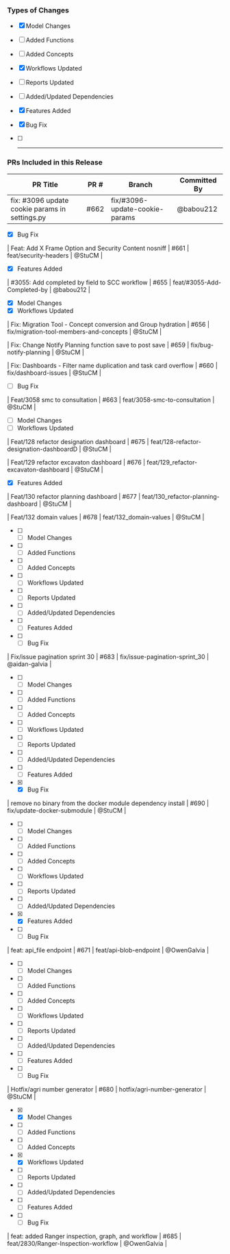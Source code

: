### Types of Changes

- [x] Model Changes
- [ ] Added Functions
- [ ] Added Concepts
- [x] Workflows Updated
- [ ] Reports Updated
- [ ] Added/Updated Dependencies
- [x] Features Added
- [x] Bug Fix
- [ ] ---


### PRs Included in this Release

| PR Title | PR # | Branch | Committed By |
|----------|------|--------|--------------|
| fix: #3096 update cookie params in settings.py | #662 | fix/#3096-update-cookie-params | @babou212 |
- [x] Bug Fix

| Feat: Add X Frame Option and Security Content nosniff | #661 | feat/security-headers | @StuCM |
- [x] Features Added

| #3055: Add completed by field to SCC workflow  | #655 | feat/#3055-Add-Completed-by | @babou212 |
- [x] Model Changes
- [x] Workflows Updated

| Fix: Migration Tool - Concept conversion and Group hydration | #656 | fix/migration-tool-members-and-concepts | @StuCM |

| Fix: Change Notify Planning function save to post save | #659 | fix/bug-notify-planning | @StuCM |

| Fix: Dashboards - Filter name duplication and task card overflow  | #660 | fix/dashboard-issues | @StuCM |
- [ ] Bug Fix

| Feat/3058 smc to consultation | #663 | feat/3058-smc-to-consultation | @StuCM |
- [ ] Model Changes
- [ ] Workflows Updated

| Feat/128 refactor designation dashboard | #675 | feat/128-refactor-designation-dashboardD | @StuCM |

| Feat/129 refactor excavaton dashboard | #676 | feat/129_refactor-excavaton-dashboard | @StuCM |
- [x] Features Added

| Feat/130 refactor planning dashboard | #677 | feat/130_refactor-planning-dashboard | @StuCM |

| Feat/132 domain values | #678 | feat/132_domain-values | @StuCM |
- [ ] - [ ] Model Changes
- [ ] - [ ] Added Functions
- [ ] - [ ] Added Concepts
- [ ] - [ ] Workflows Updated
- [ ] - [ ] Reports Updated
- [ ] - [ ] Added/Updated Dependencies
- [ ] - [ ] Features Added
- [ ] - [ ] Bug Fix

| Fix/issue pagination sprint 30 | #683 | fix/issue-pagination-sprint_30 | @aidan-galvia |
- [ ] - [ ] Model Changes
- [ ] - [ ] Added Functions
- [ ] - [ ] Added Concepts
- [ ] - [ ] Workflows Updated
- [ ] - [ ] Reports Updated
- [ ] - [ ] Added/Updated Dependencies
- [ ] - [ ] Features Added
- [x] - [x] Bug Fix

| remove no binary from the docker module dependency install | #690 | fix/update-docker-submodule | @StuCM |
- [ ] - [ ] Model Changes
- [ ] - [ ] Added Functions
- [ ] - [ ] Added Concepts
- [ ] - [ ] Workflows Updated
- [ ] - [ ] Reports Updated
- [ ] - [ ] Added/Updated Dependencies
- [x] - [x] Features Added
- [ ] - [ ] Bug Fix

| feat: api_file endpoint | #671 | feat/api-blob-endpoint | @OwenGalvia |
- [ ] - [ ] Model Changes
- [ ] - [ ] Added Functions
- [ ] - [ ] Added Concepts
- [ ] - [ ] Workflows Updated
- [ ] - [ ] Reports Updated
- [ ] - [ ] Added/Updated Dependencies
- [ ] - [ ] Features Added
- [ ] - [ ] Bug Fix

| Hotfix/agri number generator | #680 | hotfix/agri-number-generator | @StuCM |
- [x] - [x] Model Changes
- [ ] - [ ] Added Functions
- [ ] - [ ] Added Concepts
- [x] - [x] Workflows Updated
- [ ] - [ ] Reports Updated
- [ ] - [ ] Added/Updated Dependencies
- [ ] - [ ] Features Added
- [ ] - [ ] Bug Fix

| feat: added Ranger inspection, graph, and workflow | #685 | feat/2830/Ranger-Inspection-workflow | @OwenGalvia |
